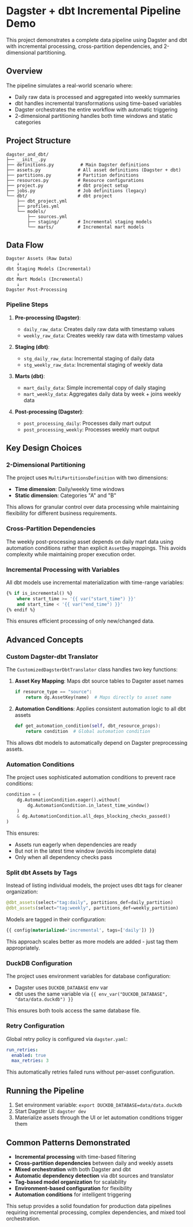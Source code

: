 # Dagster + dbt Incremental Pipeline Demo

This project demonstrates a complete data pipeline using Dagster and dbt with incremental processing, cross-partition dependencies, and 2-dimensional partitioning.

## Overview

The pipeline simulates a real-world scenario where:
- Daily raw data is processed and aggregated into weekly summaries
- dbt handles incremental transformations using time-based variables
- Dagster orchestrates the entire workflow with automatic triggering
- 2-dimensional partitioning handles both time windows and static categories

## Project Structure

```
dagster_and_dbt/
├── __init__.py
├── definitions.py          # Main Dagster definitions
├── assets.py              # All asset definitions (Dagster + dbt)
├── partitions.py          # Partition definitions
├── resources.py           # Resource configurations
├── project.py             # dbt project setup
├── jobs.py                # Job definitions (legacy)
└── dbt/                   # dbt project
    ├── dbt_project.yml
    ├── profiles.yml
    └── models/
        ├── sources.yml
        ├── staging/       # Incremental staging models
        └── marts/         # Incremental mart models
```

## Data Flow

```
Dagster Assets (Raw Data)
    ↓
dbt Staging Models (Incremental)
    ↓
dbt Mart Models (Incremental)
    ↓
Dagster Post-Processing
```

### Pipeline Steps

1. **Pre-processing (Dagster)**: 
   - `daily_raw_data`: Creates daily raw data with timestamp values
   - `weekly_raw_data`: Creates weekly raw data with timestamp values

2. **Staging (dbt)**: 
   - `stg_daily_raw_data`: Incremental staging of daily data
   - `stg_weekly_raw_data`: Incremental staging of weekly data

3. **Marts (dbt)**:
   - `mart_daily_data`: Simple incremental copy of daily staging
   - `mart_weekly_data`: Aggregates daily data by week + joins weekly data

4. **Post-processing (Dagster)**:
   - `post_processing_daily`: Processes daily mart output
   - `post_processing_weekly`: Processes weekly mart output

## Key Design Choices

### 2-Dimensional Partitioning

The project uses `MultiPartitionsDefinition` with two dimensions:
- **Time dimension**: Daily/weekly time windows
- **Static dimension**: Categories "A" and "B"

This allows for granular control over data processing while maintaining flexibility for different business requirements.

### Cross-Partition Dependencies

The weekly post-processing asset depends on daily mart data using automation conditions rather than explicit `AssetDep` mappings. This avoids complexity while maintaining proper execution order.

### Incremental Processing with Variables

All dbt models use incremental materialization with time-range variables:
```sql
{% if is_incremental() %}
    where start_time >= '{{ var("start_time") }}' 
    and start_time < '{{ var("end_time") }}'
{% endif %}
```

This ensures efficient processing of only new/changed data.

## Advanced Concepts

### Custom Dagster-dbt Translator

The `CustomizedDagsterDbtTranslator` class handles two key functions:

1. **Asset Key Mapping**: Maps dbt source tables to Dagster asset names
   ```python
   if resource_type == "source":
       return dg.AssetKey(name)  # Maps directly to asset name
   ```

2. **Automation Conditions**: Applies consistent automation logic to all dbt assets
   ```python
   def get_automation_condition(self, dbt_resource_props):
       return condition  # Global automation condition
   ```

This allows dbt models to automatically depend on Dagster preprocessing assets.

### Automation Conditions

The project uses sophisticated automation conditions to prevent race conditions:

```python
condition = (
    dg.AutomationCondition.eager().without(
        dg.AutomationCondition.in_latest_time_window()
    )
    & dg.AutomationCondition.all_deps_blocking_checks_passed()
)
```

This ensures:
- Assets run eagerly when dependencies are ready
- But not in the latest time window (avoids incomplete data)
- Only when all dependency checks pass

### Split dbt Assets by Tags

Instead of listing individual models, the project uses dbt tags for cleaner organization:

```python
@dbt_assets(select="tag:daily", partitions_def=daily_partition)
@dbt_assets(select="tag:weekly", partitions_def=weekly_partition)
```

Models are tagged in their configuration:
```sql
{{ config(materialized='incremental', tags=['daily']) }}
```

This approach scales better as more models are added - just tag them appropriately.

### DuckDB Configuration

The project uses environment variables for database configuration:
- Dagster uses `DUCKDB_DATABASE` env var
- dbt uses the same variable via `{{ env_var("DUCKDB_DATABASE", "data/data.duckdb") }}`

This ensures both tools access the same database file.

### Retry Configuration

Global retry policy is configured via `dagster.yaml`:
```yaml
run_retries:
  enabled: true
  max_retries: 3
```

This automatically retries failed runs without per-asset configuration.

## Running the Pipeline

1. Set environment variable: `export DUCKDB_DATABASE=data/data.duckdb`
2. Start Dagster UI: `dagster dev`
3. Materialize assets through the UI or let automation conditions trigger them

## Common Patterns Demonstrated

- **Incremental processing** with time-based filtering
- **Cross-partition dependencies** between daily and weekly assets
- **Mixed orchestration** with both Dagster and dbt
- **Automatic dependency detection** via dbt sources and translator
- **Tag-based model organization** for scalability
- **Environment-based configuration** for flexibility
- **Automation conditions** for intelligent triggering

This setup provides a solid foundation for production data pipelines requiring incremental processing, complex dependencies, and mixed tool orchestration.